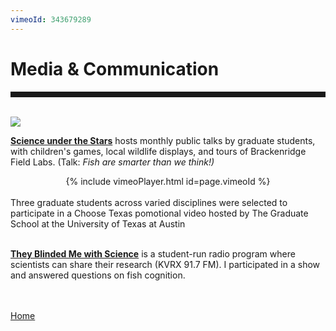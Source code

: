 ```yaml
---
vimeoId: 343679289
---
```


<body>

<div class="container">
<div class="blurb">
<h1>Media & Communication</h1>
<hr style="height:9px;color:#84949B"><br>
	

<img src="/images/SUTS1.jpg">
<p><a href="https://scienceunderthestars.org/2018/08/20/sept-13-kelly-wallace/"> <b>Science under the Stars</b></a> hosts monthly public talks by graduate students, with children's games, local wildlife displays, and tours of Brackenridge Field Labs. (Talk: <i>Fish are smarter than we think!) </i></p> 
		


<center>{% include vimeoPlayer.html id=page.vimeoId %}</center><br>
Three graduate students across varied disciplines were selected to participate in a Choose Texas pomotional video hosted by The Graduate School at the University of Texas at Austin <br><br>

<p><a href="https://tbmws.podbean.com/"> <b>They Blinded Me with Science</b></a> is a student-run radio program where scientists can share their research (KVRX 91.7 FM). I participated in a show and answered questions on fish cognition. <br>

<br><br><a href="../">Home</a>

